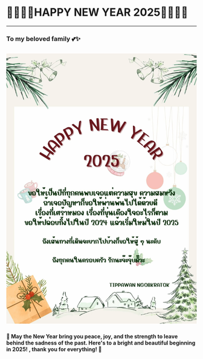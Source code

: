 # 🎉✨🌈🎄HAPPY NEW YEAR 2025🎄🌈✨🎉
---
### To my beloved family 💕✨
![ecard](ecardnewyear/card.png)
---
#### 🎄 May the New Year bring you peace, joy, and the strength to leave behind the sadness of the past. Here's to a bright and beautiful beginning in 2025! , thank you for everything! 🎉
